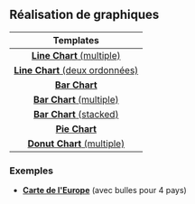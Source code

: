 ## Réalisation de graphiques

| Templates |
| :---: |
| [**Line Chart** (multiple)](Line.md) |
| [**Line Chart** (deux ordonnées)](Line_2Axes.md) |
| [**Bar Chart**](Bar.md) |
| [**Bar Chart** (multiple)](Bar_Group.md) |
| [**Bar Chart** (stacked)](Bar_Stack.md) |
| [**Pie Chart**](Pie.md) |
| [**Donut Chart** (multiple)](Donut.md) |


### Exemples 

* [**Carte de l'Europe**](Map.md) (avec bulles pour 4 pays)
